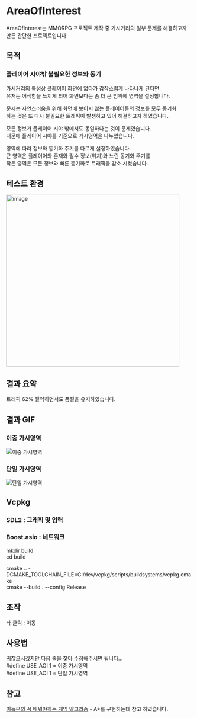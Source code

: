 # AreaOfInterest
AreaOfInterest는 MMORPG 프로젝트 제작 중 가시거리의 일부 문제를 해결하고자 만든 간단한 프로젝트입니다.

## 목적
### 플레이어 시야밖 불필요한 정보와 동기

가시거리의 특성상 플레이어 화면에 없다가 갑작스럽게 나타나게 된다면 <br>
유저는 어색함을 느끼게 되어 화면보다는 좀 더 큰 범위에 영역을 설정합니다. <br>

문제는 자연스러움을 위해 화면에 보이지 않는 플레이어들의 정보를 모두 동기화 <br>
하는 것은 또 다시 불필요한 트래픽이 발생하고 있어 해결하고자 하였습니다. <br>

모든 정보가 플레이어 시야 밖에서도 동일하다는 것이 문제였습니다. <br>
때문에 플레이어 시야를 기준으로 가시영역을 나누었습니다. <br>

영역에 따라 정보와 동기화 주기를 다르게 설정하였습니다. <br>
큰 영역은 플레이어와 존재와 필수 정보(위치)와 느린 동기화 주기를 <br>
작은 영역은 모든 정보와 빠른 동기화로 트래픽을 감소 시켰습니다. <br>

## 테스트 환경
<img width="468" height="464" alt="image" src="https://github.com/user-attachments/assets/6162d536-2b76-41bd-baca-098f6969192e" />

## 결과 요약
트래픽 62% 절약하면서도 품질을 유지하였습니다.

## 결과 GIF
### 이중 가시영역
![이중 가시영역](https://github.com/user-attachments/assets/a4d91460-59ad-4ad0-85b6-0ac1c43cabf9)

### 단일 가시영역
![단일 가시영역](https://github.com/user-attachments/assets/30a8bb9e-cb66-4c0c-8961-55561a047736)

## Vcpkg
### SDL2 : 그래픽 및 입력
### Boost.asio : 네트워크

mkdir build <br>
cd build <br>

cmake .. -DCMAKE_TOOLCHAIN_FILE=C:/dev/vcpkg/scripts/buildsystems/vcpkg.cmake <br>
cmake --build . --config Release <br>

## 조작
좌 클릭 : 이동 <br>

## 사용법
귀찮으시겠지만 다음 줄을 찾아 수정해주시면 됩니다... <br>
#define USE_AOI 1 = 이중 가시영역 <br>
#define USE_AOI 1 = 단일 가시영역 <br>

## 참고
[이득우의 꼭 배워야하는 게임 알고리즘](https://www.inflearn.com/course/%EA%B2%8C%EC%9E%84-%EC%95%8C%EA%B3%A0%EB%A6%AC%EC%A6%98?srsltid=AfmBOop6dMp3k7lA91OPR5NQBIGTTnWZBma8r3uTrY9XFidST7RZB5sU) - A*를 구현하는데 참고 하였습니다.

